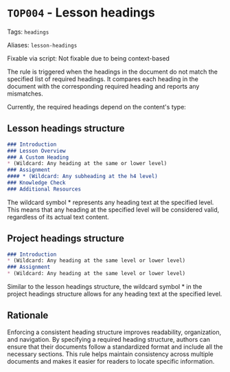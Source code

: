 # `TOP004` - Lesson headings

Tags: `headings`

Aliases: `lesson-headings`

Fixable via script: Not fixable due to being context-based

The rule is triggered when the headings in the document do not match the specified list of required headings. It compares each heading in the document with the corresponding required heading and reports any mismatches.

Currently, the required headings depend on the content's type:

## Lesson headings structure

```markdown
### Introduction
### Lesson Overview
### A Custom Heading
* (Wildcard: Any heading at the same or lower level)
### Assignment
#### * (Wildcard: Any subheading at the h4 level)
### Knowledge Check
### Additional Resources
```

The wildcard symbol * represents any heading text at the specified level. This means that any heading at the specified level will be considered valid, regardless of its actual text content.

## Project headings structure

```markdown
### Introduction
* (Wildcard: Any heading at the same level or lower level)
### Assignment
* (Wildcard: Any heading at the same level or lower level)
```

Similar to the lesson headings structure, the wildcard symbol * in the project headings structure allows for any heading text at the specified level.

## Rationale

Enforcing a consistent heading structure improves readability, organization, and navigation. By specifying a required heading structure, authors can ensure that their documents follow a standardized format and include all the necessary sections. This rule helps maintain consistency across multiple documents and makes it easier for readers to locate specific information.

